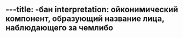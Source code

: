 ---title: -бан
interpretation: ойконимический компонент, образующий название лица, наблюдающего за чемлибо
---
